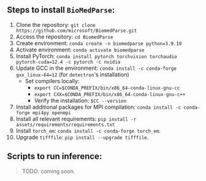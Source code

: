 ## Steps to install `BioMedParse`:

1. Clone the repository: `git clone https://github.com/microsoft/BiomedParse.git`
2. Access the repository: `cd BiomedParse`
3. Create environment: `conda create -n biomedparse python=3.9.19`
4. Activate environment: `conda activate biomedparse`
5. Install PyTorch: `conda install pytorch torchvision torchaudio pytorch-cuda=12.4 -c pytorch -c nvidia`
6. Update GCC in the environment: `conda install -c conda-forge gxx_linux-64=12` (for `detectron`'s installation)
    - Set compilers locally:
        - `export CC=$CONDA_PREFIX/bin/x86_64-conda-linux-gnu-cc`
        - `export CXX=$CONDA_PREFIX/bin/x86_64-conda-linux-gnu-c++`
        - Verify the installation: `$CC --version`
7. Install additional packages for MPI compilation: `conda install -c conda-forge mpi4py openmpi`
8. Install all relevant requirements: `pip install -r assets/requirements/requirements.txt`
9. Install `torch_em`: `conda install -c conda-forge torch_em`.
10. Upgrade `tifffile`: `pip install --upgrade tifffile`.

## Scripts to run inference:

> TODO: coming soon.